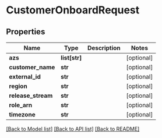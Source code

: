 # CustomerOnboardRequest

## Properties
Name | Type | Description | Notes
------------ | ------------- | ------------- | -------------
**azs** | **list[str]** |  | [optional] 
**customer_name** | **str** |  | [optional] 
**external_id** | **str** |  | [optional] 
**region** | **str** |  | [optional] 
**release_stream** | **str** |  | [optional] 
**role_arn** | **str** |  | [optional] 
**timezone** | **str** |  | [optional] 

[[Back to Model list]](../README.md#documentation-for-models) [[Back to API list]](../README.md#documentation-for-api-endpoints) [[Back to README]](../README.md)


